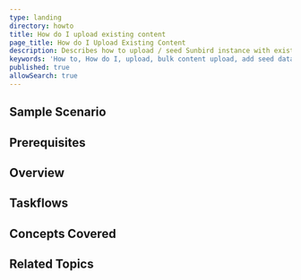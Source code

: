 ```yaml
---
type: landing
directory: howto
title: How do I upload existing content  
page_title: How do I Upload Existing Content
description: Describes how to upload / seed Sunbird instance with existing content 
keywords: 'How to, How do I, upload, bulk content upload, add seed data, Set up, Set Up'
published: true
allowSearch: true
---
```


## Sample Scenario


## Prerequisites


## Overview


## Taskflows


## Concepts Covered


## Related Topics
